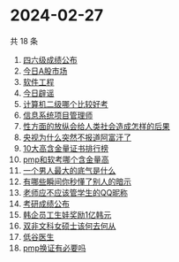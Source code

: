 # 2024-02-27

共 18 条

<!-- BEGIN -->
<!-- 最后更新时间 Tue Feb 27 2024 23:12:03 GMT+0800 (China Standard Time) -->

1. [四六级成绩公布](https://www.zhihu.com/search?q=四六级成绩公布)
1. [今日A股市场](https://www.zhihu.com/search?q=今日A股市场)
1. [软件工程](https://www.zhihu.com/search?q=软件工程)
1. [今日辟谣](https://www.zhihu.com/search?q=今日辟谣)
1. [计算机二级哪个比较好考](https://www.zhihu.com/search?q=计算机二级哪个比较好考)
1. [信息系统项目管理师](https://www.zhihu.com/search?q=信息系统项目管理师)
1. [性方面的放纵会给人类社会造成怎样的后果](https://www.zhihu.com/search?q=性方面的放纵会给人类社会造成怎样的后果)
1. [央视为什么突然不报道阿富汗了](https://www.zhihu.com/search?q=央视为什么突然不报道阿富汗了)
1. [10大高含金量证书排行榜](https://www.zhihu.com/search?q=10大高含金量证书排行榜)
1. [pmp和软考哪个含金量高](https://www.zhihu.com/search?q=pmp和软考哪个含金量高)
1. [一个男人最大的底气是什么](https://www.zhihu.com/search?q=一个男人最大的底气是什么)
1. [有哪些瞬间你秒懂了别人的暗示](https://www.zhihu.com/search?q=有哪些瞬间你秒懂了别人的暗示)
1. [老师应不应该管学生的QQ昵称](https://www.zhihu.com/search?q=老师应不应该管学生的QQ昵称)
1. [考研成绩公布](https://www.zhihu.com/search?q=考研成绩公布)
1. [韩企员工生娃奖励1亿韩元](https://www.zhihu.com/search?q=韩企员工生娃奖励1亿韩元)
1. [双非文科女硕士该何去何从](https://www.zhihu.com/search?q=双非文科女硕士该何去何从)
1. [低谷医生](https://www.zhihu.com/search?q=低谷医生)
1. [pmp换证有必要吗](https://www.zhihu.com/search?q=pmp换证有必要吗)

<!-- END -->
